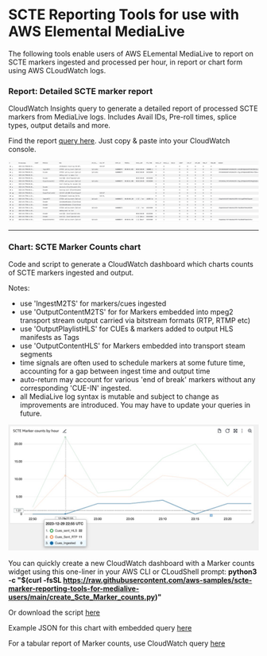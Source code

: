 # SCTE Reporting Tools for use with AWS Elemental MediaLive

The following tools enable users of AWS ELemental MediaLive to report 
on SCTE markers ingested and processed per hour,  in report or chart form using AWS CLoudWatch logs. 

### Report: Detailed SCTE marker report
CloudWatch Insights query to generate a detailed report of processed SCTE markers from MediaLive logs.
Includes Avail IDs, Pre-roll times, splice types, output details and more. 

Find the report [query here](https://raw.githubusercontent.com/aws-samples/scte-marker-reporting-tools-for-medialive-users/main/SCTE%20Marker%20detailed%20report%20query.txt?token=GHSAT0AAAAAACNDCHFHQZKUVSNC7QVIGLFEZN26BPA). Just copy & paste into your CloudWatch console.


![](https://github.com/aws-samples/scte-marker-reporting-tools-for-medialive-users/blob/main/example_query_report.jpg?raw=true)
- - - - - -

### Chart: SCTE Marker Counts chart
Code and script to generate a CloudWatch dashboard which charts counts of SCTE markers ingested and output.

Notes:  
- use 'IngestM2TS' for markers/cues ingested
- use 'OutputContentM2TS'  for for Markers embedded into  mpeg2 transport stream output carried via bitstream formats (RTP, RTMP etc)
- use 'OutputPlaylistHLS' for CUEs & markers added to output HLS manifests as Tags
- use 'OutputContentHLS' for Markers embedded into transport steam segments
- time signals are often used to schedule markers at some future time, accounting for a gap between ingest time and output time
- auto-return may account for various 'end of break' markers without any corresponding 'CUE-IN' ingested. 
- all MediaLive log syntax is mutable and subject to change as improvements are introduced. You may have to update your queries in future. 
  
![](https://github.com/aws-samples/scte-marker-reporting-tools-for-medialive-users/blob/main/example-Marker-Counts-chart.jpg?raw=true)

You can quickly create a new CloudWatch dashboard with a Marker counts widget using this one-liner in your AWS CLI or CLoudShell prompt:
**python3 -c "$(curl -fsSL https://raw.githubusercontent.com/aws-samples/scte-marker-reporting-tools-for-medialive-users/main/create_Scte_Marker_counts.py)"**


Or download the script [here](https://raw.githubusercontent.com/aws-samples/scte-marker-reporting-tools-for-medialive-users/main/create_Scte_Marker_counts.py?token=GHSAT0AAAAAACNDCHFHODHZBA7MR5DGSSUGZN26CIA)

Example JSON for this chart with embedded query [here](https://github.com/aws-samples/scte-marker-reporting-tools-for-medialive-users/blob/main/example%20widget%20chart%20code.json)

For a tabular report of Marker counts, use CloudWatch query [here](https://raw.githubusercontent.com/aws-samples/scte-marker-reporting-tools-for-medialive-users/main/example_query_marker_counts_per_hour?token=GHSAT0AAAAAACNDCHFH4MXORNUPITTTSF74ZN253PQ)

